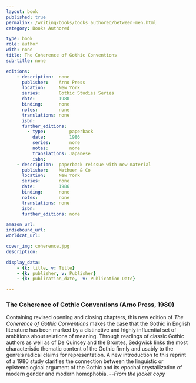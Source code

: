 ```yaml
---
layout: book
published: true
permalink: /writing/books/books_authored/between-men.html
category: Books Authored

type: book
role: author
with: none
title: The Coherence of Gothic Conventions
sub-title: none

editions:
    - description:  none
      publisher:    Arno Press
      location:     New York
      series:       Gothic Studies Series
      date:         1980
      binding:      none
      notes:        none
      translations: none
      isbn: 
      further_editions:
        - type:         paperback
          date:         1986
          series:       none
          notes:        none
          translations: Japanese
          isbn:      
    - description:  paperback reissue with new material
      publisher:    Methuen & Co
      location:     New York
      series:       none
      date:         1986
      binding:      none
      notes:        none
      translations: none
      isbn: 
      further_editions: none

amazon_url:
indiebound_url:
worldcat_url:

cover_img: coherence.jpg
description:

display_data:
    - {k: title, v: Title}
    - {k: publisher, v: Publisher}
    - {k: publication_date,  v: Publication Date}

---
```


### The Coherence of Gothic Conventions (Arno Press, 1980)

Containing revised opening and closing chapters, this new edition of <i>The Coherence of Gothic Conventions</i> makes the case that the Gothic in English literature has been marked by a distinctive and highly influential set of ambitions about relations of meaning. Through readings of classic Gothic authors as well as of De Quincey and the Brontes, Sedgwick links the most characteristic thematic content of the Gothic firmly and usably to the genre’s radical claims for representation. A new introduction to this reprint of a 1980 study clarifies the connection between the linguistic or epistemological argument of the Gothic and its epochal crystallization of modern gender and modern homophobia. --<i>From the jacket copy</i>

